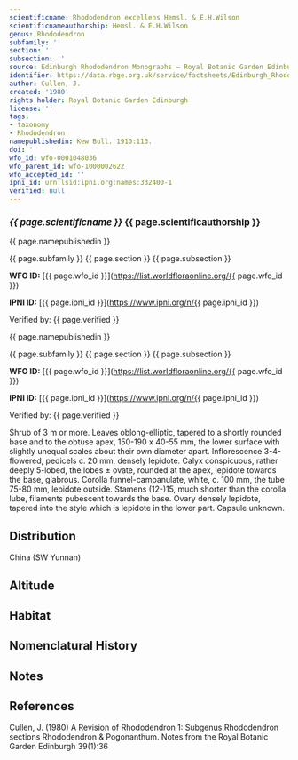 ```yaml
---
scientificname: Rhododendron excellens Hemsl. & E.H.Wilson
scientificnameauthorship: Hemsl. & E.H.Wilson
genus: Rhododendron
subfamily: ''
section: ''
subsection: ''
source: Edinburgh Rhododendron Monographs – Royal Botanic Garden Edinburgh
identifier: https://data.rbge.org.uk/service/factsheets/Edinburgh_Rhododendron_Monographs.xhtml
author: Cullen, J.
created: '1980'
rights holder: Royal Botanic Garden Edinburgh
license: ''
tags:
- taxonomy
- Rhododendron
namepublishedin: Kew Bull. 1910:113.
doi: ''
wfo_id: wfo-0001048036
wfo_parent_id: wfo-1000002622
wfo_accepted_id: ''
ipni_id: urn:lsid:ipni.org:names:332400-1
verified: null
---
```

### _{{ page.scientificname }}_ {{ page.scientificauthorship }}
 {{ page.namepublishedin }}

{{ page.subfamily }} {{ page.section }} {{ page.subsection }}

**WFO ID:** [{{ page.wfo_id }}](https://list.worldfloraonline.org/{{ page.wfo_id }})

**IPNI ID:** [{{ page.ipni_id }}](https://www.ipni.org/n/{{ page.ipni_id }})

Verified by: {{ page.verified }}

 {{ page.namepublishedin }}

{{ page.subfamily }} {{ page.section }} {{ page.subsection }}

**WFO ID:** [{{ page.wfo_id }}](https://list.worldfloraonline.org/{{ page.wfo_id }})

**IPNI ID:** [{{ page.ipni_id }}](https://www.ipni.org/n/{{ page.ipni_id }})

Verified by: {{ page.verified }}



Shrub of 3 m or more. Leaves oblong-elliptic, tapered to a shortly rounded base and to the obtuse apex, 150-190 x 40-55 mm, the lower surface with slightly unequal scales about their own diameter apart. Inflorescence 3-4-flowered, pedicels c. 20 mm, densely lepidote. Calyx conspicuous, rather deeply 5-lobed, the lobes ± ovate, rounded at the apex, lepidote towards the base, glabrous. Corolla funnel-campanulate, white, c. 100 mm, the tube 75-80 mm, lepidote outside. Stamens (12-)15, much shorter than the corolla lube, filaments pubescent towards the base. Ovary densely lepidote, tapered into the style which is lepidote in the lower part. Capsule unknown.

## Distribution
China (SW Yunnan)

## Altitude


## Habitat


## Nomenclatural History

                       
## Notes


## References

Cullen, J. (1980) A Revision of Rhododendron 1: Subgenus Rhododendron sections Rhododendron & Pogonanthum. Notes from the Royal Botanic Garden Edinburgh 39(1):36
